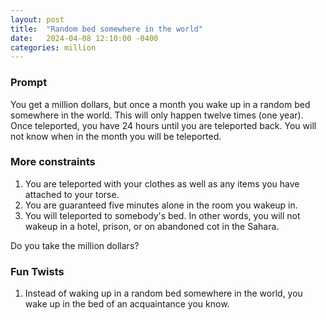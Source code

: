 ```yaml
---
layout: post
title:  "Random bed somewhere in the world"
date:   2024-04-08 12:10:00 -0400
categories: million
---
```

### Prompt
You get a million dollars,
but once a month you wake up in a random bed somewhere in the world.
This will only happen twelve times (one year).
Once teleported,
you have 24 hours until you are teleported back.
You will not know when in the month you will be teleported.

### More constraints
1. You are teleported with your clothes as well as any items you have attached to your torse.
2. You are guaranteed five minutes alone in the room you wakeup in.
3. You will teleported to somebody's bed.
In other words,
you will not wakeup in a hotel, prison, or on abandoned cot in the Sahara.

Do you take the million dollars?

### Fun Twists
1. Instead of waking up in a random bed somewhere in the world,
you wake up in the bed of an acquaintance you know.
